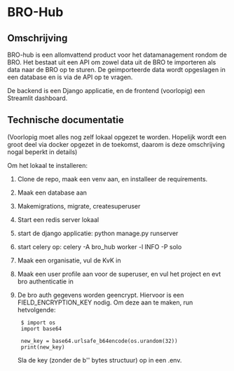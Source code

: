 # BRO-Hub

Omschrijving
------------

BRO-hub is een allomvattend product voor het datamanagement rondom de BRO. Het bestaat uit een API om zowel data uit de BRO te importeren als data naar de BRO op te sturen. De geimporteerde data wordt opgeslagen in een database en is via de API op te vragen.

De backend is een Django applicatie, en de frontend (voorlopig) een Streamlit dashboard.

Technische documentatie
-----------------------

(Voorlopig moet alles nog zelf lokaal opgezet te worden. Hopelijk wordt een groot deel via docker opgezet in de toekomst, daarom is deze omschrijving nogal beperkt in details)

Om het lokaal te installeren:

1) Clone de repo, maak een venv aan, en installeer de requirements.

2) Maak een database aan

3) Makemigrations, migrate, createsuperuser

4) Start een redis server lokaal

5) start de django applicatie: python manage.py runserver

6) start celery op: celery -A bro_hub worker -l INFO -P solo

7) Maak een organisatie, vul de KvK in 

8) Maak een user profile aan voor de superuser, en vul het project en evt bro authenticatie in

9) De bro auth gegevens worden geencrypt. Hiervoor is een FIELD_ENCRYPTION_KEY nodig. Om deze aan te maken, run hetvolgende: 

        $ import os
        import base64
        
        new_key = base64.urlsafe_b64encode(os.urandom(32))
        print(new_key)

    Sla de key (zonder de b'' bytes structuur) op in een .env.




